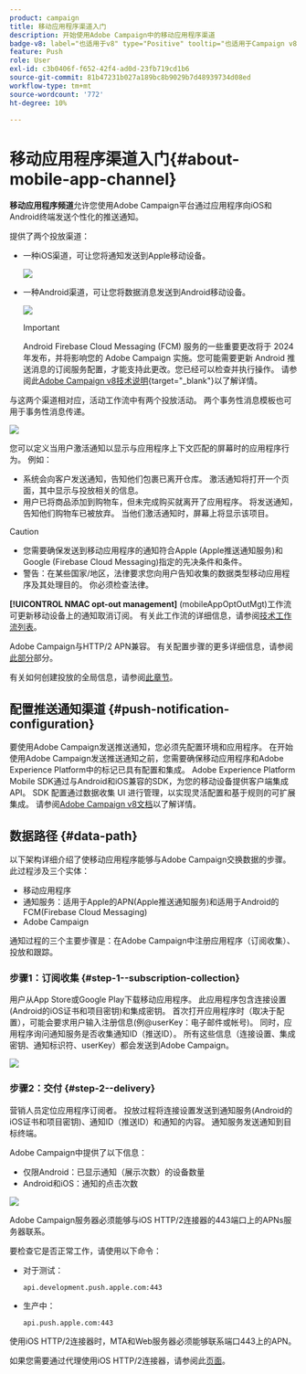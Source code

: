 ```yaml
---
product: campaign
title: 移动应用程序渠道入门
description: 开始使用Adobe Campaign中的移动应用程序渠道
badge-v8: label="也适用于v8" type="Positive" tooltip="也适用于Campaign v8"
feature: Push
role: User
exl-id: c3b0406f-f652-42f4-ad0d-23fb719cd1b6
source-git-commit: 81b47231b027a189bc8b9029b7d48939734d08ed
workflow-type: tm+mt
source-wordcount: '772'
ht-degree: 10%

---
```


# 移动应用程序渠道入门{#about-mobile-app-channel}

**移动应用程序频道**&#x200B;允许您使用Adobe Campaign平台通过应用程序向iOS和Android终端发送个性化的推送通知。

提供了两个投放渠道：

* 一种iOS渠道，可让您将通知发送到Apple移动设备。

  ![](assets/nmac_intro_2.png)

* 一种Android渠道，可让您将数据消息发送到Android移动设备。

  ![](assets/nmac_intro_1.png)

  >[!IMPORTANT]
  >
  >Android Firebase Cloud Messaging (FCM) 服务的一些重要更改将于 2024 年发布，并将影响您的 Adobe Campaign 实施。您可能需要更新 Android 推送消息的订阅服务配置，才能支持此更改。您已经可以检查并执行操作。 请参阅此[Adobe Campaign v8技术说明](https://experienceleague.adobe.com/docs/campaign/technotes-ac/tn-new/push-technote.html?lang=zh-Hans){target="_blank"}以了解详情。

与这两个渠道相对应，活动工作流中有两个投放活动。 两个事务性消息模板也可用于事务性消息传递。

![](assets/nmac_intro_3.png)


您可以定义当用户激活通知以显示与应用程序上下文匹配的屏幕时的应用程序行为。 例如：

* 系统会向客户发送通知，告知他们包裹已离开仓库。 激活通知将打开一个页面，其中显示与投放相关的信息。
* 用户已将商品添加到购物车，但未完成购买就离开了应用程序。 将发送通知，告知他们购物车已被放弃。 当他们激活通知时，屏幕上将显示该项目。

>[!CAUTION]
>
>* 您需要确保发送到移动应用程序的通知符合Apple (Apple推送通知服务)和Google (Firebase Cloud Messaging)指定的先决条件和条件。
>* 警告：在某些国家/地区，法律要求您向用户告知收集的数据类型移动应用程序及其处理目的。 你必须检查法律。

**[!UICONTROL NMAC opt-out management]** (mobileAppOptOutMgt)工作流可更新移动设备上的通知取消订阅。 有关此工作流的详细信息，请参阅[技术工作流列表](../../workflow/using/about-technical-workflows.md)。

Adobe Campaign与HTTP/2 APN兼容。 有关配置步骤的更多详细信息，请参阅[此部分](configuring-the-mobile-application.md)部分。

有关如何创建投放的全局信息，请参阅[此章节](steps-about-delivery-creation-steps.md)。


## 配置推送通知渠道 {#push-notification-configuration}

要使用Adobe Campaign发送推送通知，您必须先配置环境和应用程序。 在开始使用Adobe Campaign发送推送通知之前，您需要确保移动应用程序和Adobe Experience Platform中的标记已具有配置和集成。 Adobe Experience Platform Mobile SDK通过与Android和iOS兼容的SDK，为您的移动设备提供客户端集成API。 SDK 配置通过数据收集 UI 进行管理，以实现灵活配置和基于规则的可扩展集成。 请参阅[Adobe Campaign v8文档](https://experienceleague.adobe.com/zh-hans/docs/campaign/campaign-v8/send/push/push-settings)以了解详情。


## 数据路径 {#data-path}

以下架构详细介绍了使移动应用程序能够与Adobe Campaign交换数据的步骤。 此过程涉及三个实体：

* 移动应用程序
* 通知服务：适用于Apple的APN(Apple推送通知服务)和适用于Android的FCM(Firebase Cloud Messaging)
* Adobe Campaign

通知过程的三个主要步骤是：在Adobe Campaign中注册应用程序（订阅收集）、投放和跟踪。

### 步骤1：订阅收集 {#step-1--subscription-collection}

用户从App Store或Google Play下载移动应用程序。 此应用程序包含连接设置(Android的iOS证书和项目密钥)和集成密钥。 首次打开应用程序时（取决于配置），可能会要求用户输入注册信息(例@userKey：电子邮件或帐号)。 同时，应用程序询问通知服务是否收集通知ID（推送ID）。 所有这些信息（连接设置、集成密钥、通知标识符、userKey）都会发送到Adobe Campaign。

![](assets/nmac_register_view.png)

### 步骤2：交付 {#step-2--delivery}

营销人员定位应用程序订阅者。 投放过程将连接设置发送到通知服务(Android的iOS证书和项目密钥)、通知ID（推送ID）和通知的内容。 通知服务发送通知到目标终端。

Adobe Campaign中提供了以下信息：

* 仅限Android：已显示通知（展示次数）的设备数量
* Android和iOS：通知的点击次数

![](assets/nmac_delivery_view.png)

Adobe Campaign服务器必须能够与iOS HTTP/2连接器的443端口上的APNs服务器联系。

要检查它是否正常工作，请使用以下命令：

* 对于测试：

  ```
  api.development.push.apple.com:443
  ```

* 生产中：

  ```
  api.push.apple.com:443
  ```

使用iOS HTTP/2连接器时，MTA和Web服务器必须能够联系端口443上的APN。

如果您需要通过代理使用iOS HTTP/2连接器，请参阅此[页面](../../installation/using/file-res-management.md#proxy-connection-configuration)。
